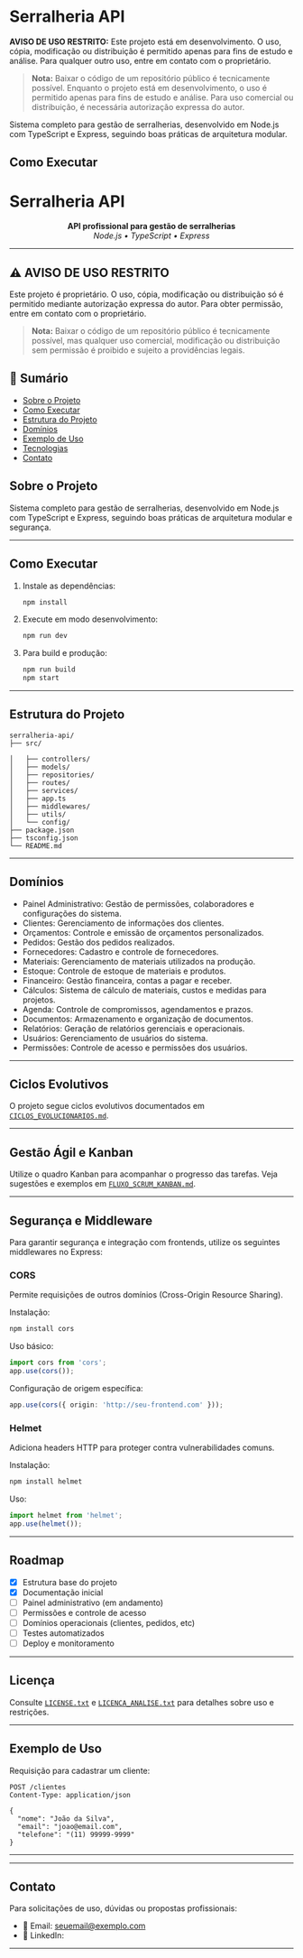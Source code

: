 # Serralheria API

**AVISO DE USO RESTRITO:**
Este projeto está em desenvolvimento. O uso, cópia, modificação ou distribuição é permitido apenas para fins de estudo e análise. Para qualquer outro uso, entre em contato com o proprietário.

> **Nota:** Baixar o código de um repositório público é tecnicamente possível. Enquanto o projeto está em desenvolvimento, o uso é permitido apenas para fins de estudo e análise. Para uso comercial ou distribuição, é necessária autorização expressa do autor.

Sistema completo para gestão de serralherias, desenvolvido em Node.js com TypeScript e Express, seguindo boas práticas de arquitetura modular.

## Como Executar


# Serralheria API

<p align="center">
  <b>API profissional para gestão de serralherias</b><br>
  <i>Node.js • TypeScript • Express</i>
</p>

---

## ⚠️ AVISO DE USO RESTRITO
Este projeto é proprietário. O uso, cópia, modificação ou distribuição só é permitido mediante autorização expressa do autor. Para obter permissão, entre em contato com o proprietário.

> **Nota:** Baixar o código de um repositório público é tecnicamente possível, mas qualquer uso comercial, modificação ou distribuição sem permissão é proibido e sujeito a providências legais.



## 📑 Sumário
- [Sobre o Projeto](#sobre-o-projeto)
- [Como Executar](#como-executar)
- [Estrutura do Projeto](#estrutura-do-projeto)
- [Domínios](#domínios)
- [Exemplo de Uso](#exemplo-de-uso)
- [Tecnologias](#tecnologias)
- [Contato](#contato)



## Sobre o Projeto
Sistema completo para gestão de serralherias, desenvolvido em Node.js com TypeScript e Express, seguindo boas práticas de arquitetura modular e segurança.

---

## Como Executar
1. Instale as dependências:
   ```bash
   npm install
   ```
2. Execute em modo desenvolvimento:
   ```bash
   npm run dev
   ```
3. Para build e produção:
   ```bash
   npm run build
   npm start
   ```

---

## Estrutura do Projeto
```text
serralheria-api/
├── src/
   
│   ├── controllers/
│   ├── models/
│   ├── repositories/
│   ├── routes/
│   ├── services/
│   ├── app.ts
│   ├── middlewares/
│   ├── utils/
│   └── config/
├── package.json
├── tsconfig.json
└── README.md
```

---


## Domínios
- Painel Administrativo: Gestão de permissões, colaboradores e configurações do sistema.
- Clientes: Gerenciamento de informações dos clientes.
- Orçamentos: Controle e emissão de orçamentos personalizados.
- Pedidos: Gestão dos pedidos realizados.
- Fornecedores: Cadastro e controle de fornecedores.
- Materiais: Gerenciamento de materiais utilizados na produção.
- Estoque: Controle de estoque de materiais e produtos.
- Financeiro: Gestão financeira, contas a pagar e receber.
- Cálculos: Sistema de cálculo de materiais, custos e medidas para projetos.
- Agenda: Controle de compromissos, agendamentos e prazos.
- Documentos: Armazenamento e organização de documentos.
- Relatórios: Geração de relatórios gerenciais e operacionais.
- Usuários: Gerenciamento de usuários do sistema.
- Permissões: Controle de acesso e permissões dos usuários.

---

## Ciclos Evolutivos
O projeto segue ciclos evolutivos documentados em [`CICLOS_EVOLUCIONARIOS.md`](./CICLOS_EVOLUCIONARIOS.md).

---

## Gestão Ágil e Kanban
Utilize o quadro Kanban para acompanhar o progresso das tarefas. Veja sugestões e exemplos em [`FLUXO_SCRUM_KANBAN.md`](./FLUXO_SCRUM_KANBAN.md).

---


## Segurança e Middleware

Para garantir segurança e integração com frontends, utilize os seguintes middlewares no Express:

### CORS
Permite requisições de outros domínios (Cross-Origin Resource Sharing).

Instalação:
```bash
npm install cors
```
Uso básico:
```typescript
import cors from 'cors';
app.use(cors());
```
Configuração de origem específica:
```typescript
app.use(cors({ origin: 'http://seu-frontend.com' }));
```

### Helmet
Adiciona headers HTTP para proteger contra vulnerabilidades comuns.

Instalação:
```bash
npm install helmet
```
Uso:
```typescript
import helmet from 'helmet';
app.use(helmet());
```

---

## Roadmap
- [x] Estrutura base do projeto
- [x] Documentação inicial
- [ ] Painel administrativo (em andamento)
- [ ] Permissões e controle de acesso
- [ ] Domínios operacionais (clientes, pedidos, etc)
- [ ] Testes automatizados
- [ ] Deploy e monitoramento

---

## Licença
Consulte [`LICENSE.txt`](./LICENSE.txt) e [`LICENCA_ANALISE.txt`](./LICENCA_ANALISE.txt) para detalhes sobre uso e restrições.

---

## Exemplo de Uso
Requisição para cadastrar um cliente:

```http
POST /clientes
Content-Type: application/json

{
  "nome": "João da Silva",
  "email": "joao@email.com",
  "telefone": "(11) 99999-9999"
}
```

---


---


## Contato


Para solicitações de uso, dúvidas ou propostas profissionais:

- 📧 Email: seuemail@exemplo.com
- 💼 LinkedIn:


<!--
Ou, se preferir, preencha o formulário de solicitação de uso:
👉 [Solicitar Permissão de Uso](https://forms.gle/seu-formulario)
-->

---

